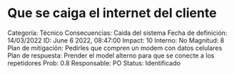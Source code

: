 # Que se caiga el internet del cliente

Categoría: Técnico
Consecuencias: Caida del sistema
Fecha de definición: 14/03/2022
ID: June 6 2022, 08:47:00
Impact: 10
Interno: No
Magnitud: 8
Plan de mitigación: Pedirles que compren un modem con datos celulares
Plan de respuesta: Prender el model alterno para que se conecte a los repetidores
Prob: 0.8
Responsable: PO
Status: Identificado